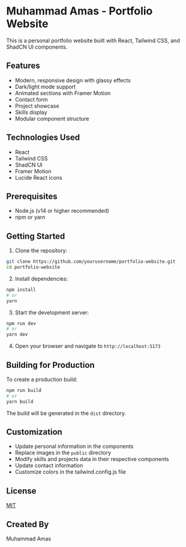 # Muhammad Amas - Portfolio Website

This is a personal portfolio website built with React, Tailwind CSS, and ShadCN UI components.

## Features

- Modern, responsive design with glassy effects
- Dark/light mode support
- Animated sections with Framer Motion
- Contact form
- Project showcase
- Skills display
- Modular component structure

## Technologies Used

- React
- Tailwind CSS
- ShadCN UI
- Framer Motion
- Lucide React icons

## Prerequisites

- Node.js (v14 or higher recommended)
- npm or yarn

## Getting Started

1. Clone the repository:

```bash
git clone https://github.com/yourusername/portfolio-website.git
cd portfolio-website
```

2. Install dependencies:

```bash
npm install
# or
yarn
```

3. Start the development server:

```bash
npm run dev
# or
yarn dev
```

4. Open your browser and navigate to `http://localhost:5173`

## Building for Production

To create a production build:

```bash
npm run build
# or
yarn build
```

The build will be generated in the `dist` directory.

## Customization

- Update personal information in the components
- Replace images in the `public` directory
- Modify skills and projects data in their respective components
- Update contact information
- Customize colors in the tailwind.config.js file

## License

[MIT](LICENSE)

## Created By

Muhammad Amas
